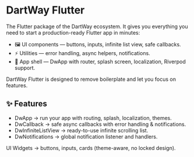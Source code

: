 # DartWay Flutter

The Flutter package of the DartWay ecosystem.
It gives you everything you need to start a production-ready Flutter app in minutes:

- 🖼️ UI components — buttons, inputs, infinite list view, safe callbacks.
- ⚡ Utilities — error handling, async helpers, notifications.
- 🚀 App shell — DwApp with router, splash screen, localization, Riverpod support.

DartWay Flutter is designed to remove boilerplate and let you focus on features.

## ✨ Features

- DwApp → run your app with routing, splash, localization, themes.
- DwCallback → safe async callbacks with error handling & notifications.
- DwInfiniteListView → ready-to-use infinite scrolling list.
- DwNotifications → global notification listener and handlers.

UI Widgets → buttons, inputs, cards (theme-aware, no locked design).